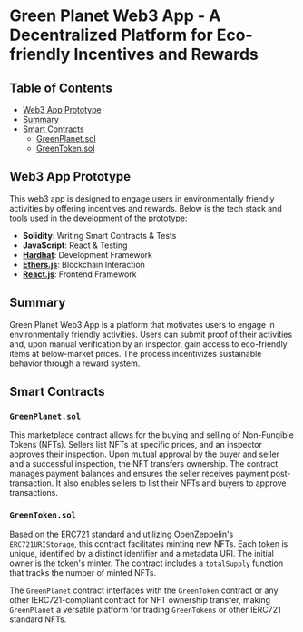 # Green Planet Web3 App - A Decentralized Platform for Eco-friendly Incentives and Rewards

## Table of Contents
- [Web3 App Prototype](#web3-app-prototype)
- [Summary](#summary)
- [Smart Contracts](#smart-contracts)
  - [GreenPlanet.sol](#greenplanetsol)
  - [GreenToken.sol](#greentokensol)

## Web3 App Prototype

This web3 app is designed to engage users in environmentally friendly activities by offering incentives and rewards. Below is the tech stack and tools used in the development of the prototype:

- **Solidity**: Writing Smart Contracts & Tests
- **JavaScript**: React & Testing
- **[Hardhat](https://hardhat.org/)**: Development Framework
- **[Ethers.js](https://docs.ethers.io/v5/)**: Blockchain Interaction
- **[React.js](https://reactjs.org/)**: Frontend Framework

## Summary

Green Planet Web3 App is a platform that motivates users to engage in environmentally friendly activities. Users can submit proof of their activities and, upon manual verification by an inspector, gain access to eco-friendly items at below-market prices. The process incentivizes sustainable behavior through a reward system.

## Smart Contracts

### `GreenPlanet.sol`

This marketplace contract allows for the buying and selling of Non-Fungible Tokens (NFTs). Sellers list NFTs at specific prices, and an inspector approves their inspection. Upon mutual approval by the buyer and seller and a successful inspection, the NFT transfers ownership. The contract manages payment balances and ensures the seller receives payment post-transaction. It also enables sellers to list their NFTs and buyers to approve transactions.

### `GreenToken.sol`

Based on the ERC721 standard and utilizing OpenZeppelin's `ERC721URIStorage`, this contract facilitates minting new NFTs. Each token is unique, identified by a distinct identifier and a metadata URI. The initial owner is the token's minter. The contract includes a `totalSupply` function that tracks the number of minted NFTs.

The `GreenPlanet` contract interfaces with the `GreenToken` contract or any other IERC721-compliant contract for NFT ownership transfer, making `GreenPlanet` a versatile platform for trading `GreenTokens` or other IERC721 standard NFTs.
